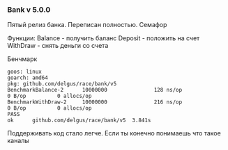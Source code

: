 ### Bank v 5.0.0

Пятый релиз банка. Переписан полностью. Семафор

Функции:
Balance - получить баланс
Deposit - положить на счет
WithDraw - снять деньги со счета

Бенчмарк
```
goos: linux
goarch: amd64
pkg: github.com/delgus/race/bank/v5
BenchmarkBalance-2      10000000               128 ns/op               0 B/op          0 allocs/op
BenchmarkWithDraw-2     10000000               216 ns/op               0 B/op          0 allocs/op
PASS
ok      github.com/delgus/race/bank/v5  3.841s
```
Поддерживать код стало легче. Если ты конечно понимаешь что такое каналы